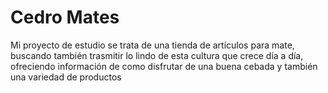 # Cedro Mates
Mi proyecto de estudio se trata de una tienda de artículos para mate, buscando también trasmitir lo lindo de esta cultura que crece día a día, ofreciendo información de como disfrutar de una buena cebada y también una variedad de productos
